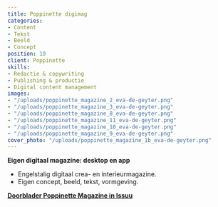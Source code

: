 ```yaml
---
title: Poppinette digimag
categories:
- Content
- Tekst
- Beeld
- Concept
position: 10
client: Poppinette
skills:
- Redactie & copywriting
- Publishing & productie
- Digital content management
images:
- "/uploads/poppinette_magazine_2_eva-de-geyter.png"
- "/uploads/poppinette_magazine_3_eva-de-geyter.png"
- "/uploads/poppinette_magazine_8_eva-de-geyter.png"
- "/uploads/poppinette_magazine_11_eva-de-geyter.png"
- "/uploads/poppinette_magazine_10_eva-de-geyter.png"
- "/uploads/poppinette_magazine_9_eva-de-geyter.png"
cover_photo: "/uploads/poppinette_magazine_1b_eva-de-geyter.png"
---
```


**Eigen digitaal magazine: desktop en app**

* Engelstalig digitaal crea- en interieurmagazine.
* Eigen concept, beeld, tekst, vormgeving.

[**Doorblader Poppinette Magazine in Issuu**
](https://issuu.com/poppinette)